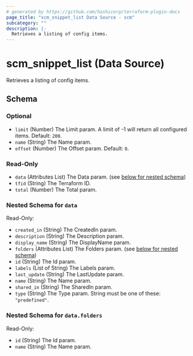 ```yaml
---
# generated by https://github.com/hashicorp/terraform-plugin-docs
page_title: "scm_snippet_list Data Source - scm"
subcategory: ""
description: |-
  Retrieves a listing of config items.
---
```


# scm_snippet_list (Data Source)

Retrieves a listing of config items.



<!-- schema generated by tfplugindocs -->
## Schema

### Optional

- `limit` (Number) The Limit param. A limit of -1 will return all configured items. Default: `200`.
- `name` (String) The Name param.
- `offset` (Number) The Offset param. Default: `0`.

### Read-Only

- `data` (Attributes List) The Data param. (see [below for nested schema](#nestedatt--data))
- `tfid` (String) The Terraform ID.
- `total` (Number) The Total param.

<a id="nestedatt--data"></a>
### Nested Schema for `data`

Read-Only:

- `created_in` (String) The CreatedIn param.
- `description` (String) The Description param.
- `display_name` (String) The DisplayName param.
- `folders` (Attributes List) The Folders param. (see [below for nested schema](#nestedatt--data--folders))
- `id` (String) The Id param.
- `labels` (List of String) The Labels param.
- `last_update` (String) The LastUpdate param.
- `name` (String) The Name param.
- `shared_in` (String) The SharedIn param.
- `type` (String) The Type param. String must be one of these: `"predefined"`.

<a id="nestedatt--data--folders"></a>
### Nested Schema for `data.folders`

Read-Only:

- `id` (String) The Id param.
- `name` (String) The Name param.
